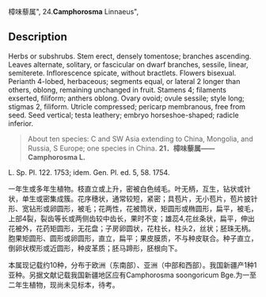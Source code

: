 樟味藜属",
24.**Camphorosma** Linnaeus",

## Description
Herbs or subshrubs. Stem erect, densely tomentose; branches ascending. Leaves alternate, solitary, or fascicular on dwarf branches, sessile, linear, semiterete. Inflorescence spicate, without bractlets. Flowers bisexual. Perianth 4-lobed, herbaceous; segments equal, or lateral 2 longer than others, oblong, remaining unchanged in fruit. Stamens 4; filaments exserted, filiform; anthers oblong. Ovary ovoid; ovule sessile; style long; stigmas 2, filiform. Utricle compressed; pericarp membranous, free from seed. Seed vertical; testa leathery; embryo horseshoe-shaped; radicle inferior.

> About ten species: C and SW Asia extending to China, Mongolia, and Russia, S Europe; one species in China.
**21．樟味藜属——Camphorosma L.**

L. Sp. Pl. 122. 1753; idem. Gen. Pl. ed. 5, 58. 1754.

一年生或多年生植物。枝直立或上升，密被白色绒毛。叶无柄，互生，钻状或针状，单生或密集成簇。花序穗状，通常较短，紧密；具苞片，无小苞片，苞片披针形、宽钻形或卵圆形，被毛；花两性，花被筒状，矩圆形或椭圆形，扁平，被毛，上部4裂，裂齿等长或两侧齿较中齿长，果时不变；雄蕊4,花丝条状，扁平，伸出花被外，花药矩圆形，无花盘；子房卵圆状，花柱长，柱头2，丝状；胚珠无柄。胞果矩圆形、圆形或卵圆形，直立，扁平；果皮膜质，不与种皮联合。种子直立，倒卵状楔形或近圆形，种皮革质；胚马蹄形，胚根向下。

本属现记载约10种，分布于欧洲（东南部）、亚洲（中部和西部）。我国新疆产1种1亚种。另据文献记载我国新疆地区应有Camphorosma soongoricum Bge.为一至二年生植物，现尚未见标本，待考。
